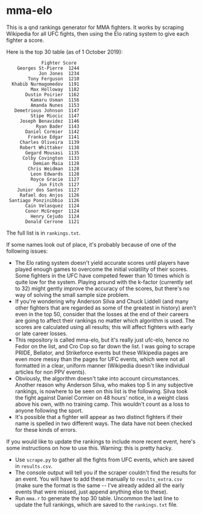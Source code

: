 # mma-elo

This is a qnd rankings generator for MMA fighters. It works by scraping
Wikipedia for all UFC fights, then using the Elo rating system to give each
fighter a score.

Here is the top 30 table (as of 1 October 2019):

                 Fighter Score
        Georges St-Pierre  1244
                Jon Jones  1234
            Tony Ferguson  1210
      Khabib Nurmagomedov  1191
             Max Holloway  1182
           Dustin Poirier  1162
             Kamaru Usman  1156
             Amanda Nunes  1153
       Demetrious Johnson  1147
             Stipe Miocic  1147
         Joseph Benavidez  1146
               Ryan Bader  1143
           Daniel Cormier  1142
            Frankie Edgar  1141
         Charles Oliveira  1139
         Robert Whittaker  1138
           Gegard Mousasi  1135
          Colby Covington  1133
              Demian Maia  1128
            Chris Weidman  1128
             Leon Edwards  1128
             Royce Gracie  1127
                Jon Fitch  1127
        Junior dos Santos  1127
         Rafael dos Anjos  1126
     Santiago Ponzinibbio  1126
           Cain Velasquez  1124
           Conor McGregor  1124
             Henry Cejudo  1124
           Donald Cerrone  1121

The full list is in `rankings.txt`.

If some names look out of place, it's probably because of one of the following
issues:
 - The Elo rating system doesn't yield accurate scores until players have
   played enough games to overcome the initial volatility of their scores. Some
   fighters in the UFC have competed fewer than 10 times which is quite low for
   the system. Playing around with the k-factor (currently set to 32) might
   gently improve the accuracy of the scores, but there's no way of solving the
   small sample size problem.
 - If you're wondering why Anderson Silva and Chuck Liddell (and many other
   fighters that are regarded as some of the greatest in history) aren't even
   in the top 50, consider that the losses at the end of their careers are
   going to affect their rankings no matter which algorithm is used. The scores
   are calculated using all results; this will affect fighters with early or
   late career losses.
 - This repository is called mma-elo, but it's really just ufc-elo, hence no
   Fedor on the list, and Cro Cop so far down the list. I was going to scrape
   PRIDE, Bellator, and Strikeforce events but these Wikipedia pages are even
   more messy than the pages for UFC events, which were not all formatted in a
   clear, uniform manner (Wikipedia doesn't like individual articles for non
   PPV events).
 - Obviously, the algorithm doesn't take into account circumstances. Another
   reason why Anderson Silva, who makes top 5 in any subjective rankings, is
   nowhere to be seen on this list is the following. Silva took the fight
   against Daniel Cormier on 48 hours' notice, in a weight class above his own,
   with no training camp. This wouldn't count as a loss to anyone following the
   sport.
 - It's possible that a fighter will appear as two distinct fighters if their
   name is spelled in two different ways. The data have not been checked for
   these kinds of errors.

If you would like to update the rankings to include more recent event, here's
some instructions on how to use this. Warning: this is pretty hacky.

- Use `scrape.py` to gather all the fights from UFC events, which are saved in
  `results.csv`.
- The console output will tell you if the scraper couldn't find the results for
  an event. You will have to add these manually to `results_extra.csv` (make
  sure the format is the same -- I've already added all the early events that
  were missed, just append anything else to these).
- Run `mma.r` to generate the top 30 table. Uncommon the last line to update
  the full rankings, which are saved to the `rankings.txt` file.

